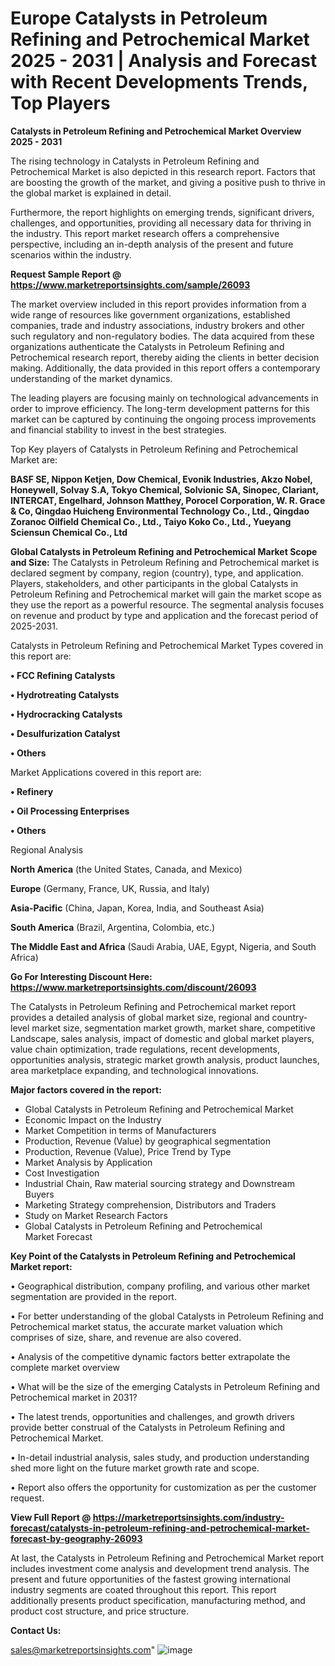 # Europe Catalysts in Petroleum Refining and Petrochemical Market 2025 - 2031 | Analysis and Forecast with Recent Developments Trends, Top Players

<Strong> Catalysts in Petroleum Refining and Petrochemical Market Overview 2025 - 2031</strong>

The rising technology in Catalysts in Petroleum Refining and Petrochemical Market is also depicted in this research report. Factors that are boosting the growth of the market, and giving a positive push to thrive in the global market is explained in detail.

Furthermore, the report highlights on emerging trends, significant drivers, challenges, and opportunities, providing all necessary data for thriving in the industry. This report market research offers a comprehensive perspective, including an in-depth analysis of the present and future scenarios within the industry.

<strong>Request Sample Report @ <a href=https://www.marketreportsinsights.com/sample/26093>https://www.marketreportsinsights.com/sample/26093</a></strong>

The market overview included in this report provides information from a wide range of resources like government organizations, established companies, trade and industry associations, industry brokers and other such regulatory and non-regulatory bodies. The data acquired from these organizations authenticate the Catalysts in Petroleum Refining and Petrochemical research report, thereby aiding the clients in better decision making. Additionally, the data provided in this report offers a contemporary understanding of the market dynamics.

The leading players are focusing mainly on technological advancements in order to improve efficiency. The long-term development patterns for this market can be captured by continuing the ongoing process improvements and financial stability to invest in the best strategies.

Top Key players of Catalysts in Petroleum Refining and Petrochemical Market are:

<strong>BASF SE, Nippon Ketjen, Dow Chemical, Evonik Industries, Akzo Nobel, Honeywell, Solvay S.A, Tokyo Chemical, Solvionic SA, Sinopec, Clariant, INTERCAT, Engelhard, Johnson Matthey, Porocel Corporation, W. R. Grace & Co, Qingdao Huicheng Environmental Technology Co., Ltd., Qingdao Zoranoc Oilfield Chemical Co., Ltd., Taiyo Koko Co., Ltd., Yueyang Sciensun Chemical Co., Ltd</strong>

<strong><b>Global Catalysts in Petroleum Refining and Petrochemical Market Scope and Size:</b></strong>
The Catalysts in Petroleum Refining and Petrochemical market is declared segment by company, region (country), type, and application. Players, stakeholders, and other participants in the global Catalysts in Petroleum Refining and Petrochemical market will gain the market scope as they use the report as a powerful resource. The segmental analysis focuses on revenue and product by type and application and the forecast period of 2025-2031.

Catalysts in Petroleum Refining and Petrochemical Market Types covered in this report are:

<strong>• FCC Refining Catalysts

• Hydrotreating Catalysts

• Hydrocracking Catalysts

• Desulfurization Catalyst

• Others</strong>

Market Applications covered in this report are:

<strong>• Refinery

• Oil Processing Enterprises

• Others</strong> 

Regional Analysis

<strong>North America</strong> (the United States, Canada, and Mexico)

<strong>Europe</strong> (Germany, France, UK, Russia, and Italy)

<strong>Asia-Pacific</strong> (China, Japan, Korea, India, and Southeast Asia)

<strong>South America</strong> (Brazil, Argentina, Colombia, etc.)

<strong>The Middle East and Africa</strong> (Saudi Arabia, UAE, Egypt, Nigeria, and South Africa)

<strong>Go For Interesting Discount Here: <a href=https://www.marketreportsinsights.com/discount/26093>https://www.marketreportsinsights.com/discount/26093</a></strong>

The Catalysts in Petroleum Refining and Petrochemical market report provides a detailed analysis of global market size, regional and country-level market size, segmentation market growth, market share, competitive Landscape, sales analysis, impact of domestic and global market players, value chain optimization, trade regulations, recent developments, opportunities analysis, strategic market growth analysis, product launches, area marketplace expanding, and technological innovations.

<strong><b>Major factors covered in the report:</b></strong>
<ul>
  <li>Global Catalysts in Petroleum Refining and Petrochemical Market </li>
  <li>Economic Impact on the Industry</li>
  <li>Market Competition in terms of Manufacturers</li>
  <li>Production, Revenue (Value) by geographical segmentation</li>
  <li>Production, Revenue (Value), Price Trend by Type</li>
  <li>Market Analysis by Application</li>
  <li>Cost Investigation</li>
  <li>Industrial Chain, Raw material sourcing strategy and Downstream Buyers</li>
  <li>Marketing Strategy comprehension, Distributors and Traders</li>
  <li>Study on Market Research Factors</li>
  <li>Global Catalysts in Petroleum Refining and Petrochemical Market Forecast</li>
</ul>

<strong><b>Key Point of the Catalysts in Petroleum Refining and Petrochemical Market report:</b></strong>

• Geographical distribution, company profiling, and various other market segmentation are provided in the report.

• For better understanding of the global Catalysts in Petroleum Refining and Petrochemical market status, the accurate market valuation which comprises of size, share, and revenue are also covered.

• Analysis of the competitive dynamic factors better extrapolate the complete market overview

• What will be the size of the emerging Catalysts in Petroleum Refining and Petrochemical market in 2031?

• The latest trends, opportunities and challenges, and growth drivers provide better construal of the Catalysts in Petroleum Refining and Petrochemical Market.

• In-detail industrial analysis, sales study, and production understanding shed more light on the future market growth rate and scope.

• Report also offers the opportunity for customization as per the customer request.

<strong><b>View Full Report @ <a href=https://marketreportsinsights.com/industry-forecast/catalysts-in-petroleum-refining-and-petrochemical-market-forecast-by-geography-26093>https://marketreportsinsights.com/industry-forecast/catalysts-in-petroleum-refining-and-petrochemical-market-forecast-by-geography-26093</a></b></strong>


At last, the Catalysts in Petroleum Refining and Petrochemical Market report includes investment come analysis and development trend analysis. The present and future opportunities of the fastest growing international industry segments are coated throughout this report. This report additionally presents product specification, manufacturing method, and product cost structure, and price structure.

<strong>Contact Us:</strong>

sales@marketreportsinsights.com"
![image](https://github.com/user-attachments/assets/da6e3040-ef93-424e-ab06-870201131cd0)
